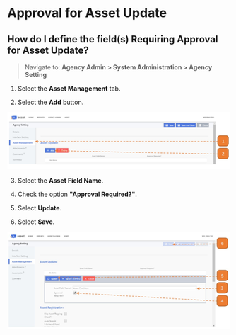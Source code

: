 # Approval for Asset Update

## How do I define the field(s) Requiring Approval for Asset Update?

> Navigate to: **Agency Admin > System Administration > Agency Setting**

1. Select the **Asset Management** tab.

2. Select the **Add** button.

![](images/Approval.jpg "Approval")

3. Select the **Asset Field Name**.

4. Check the option **"Approval Required?"**.

5. Select **Update**.

6. Select **Save**.

![](images/Approval2.jpg "Approval2")